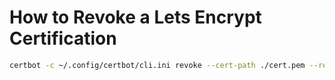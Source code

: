 # How to Revoke a Lets Encrypt Certification

```bash
certbot -c ~/.config/certbot/cli.ini revoke --cert-path ./cert.pem --reason keycompromise --key-path ./key.pem
```
